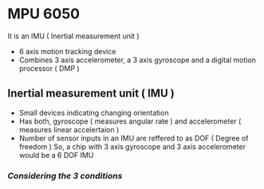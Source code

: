 # MPU 6050 #

It is an IMU ( Inertial measurement unit ) 
- 6 axis motion tracking device 
- Combines 3 axis accelerometer, a 3 axis gyroscope and a digital motion processor ( DMP ) 

## Inertial measurement unit ( IMU ) ##
- Small devices indicating changing orientation 
- Has both, gyroscope ( measures angular rate ) and accelerometer ( measures linear accelertaion )
- Number of sensor inputs in an IMU are reffered to as DOF ( Degree of freedom ) 
  So, a chip with 3 axis gyroscope and 3 axis accelerometer would be a 6 DOF IMU 
  
### *Considering the 3 conditions* ###

